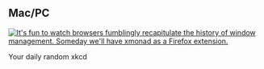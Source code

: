 ## Mac/PC
[![It's fun to watch browsers fumblingly recapitulate the history of window management. Someday we'll have xmonad as a Firefox extension.](https://imgs.xkcd.com/comics/mac_pc.png)](https://xkcd.com/934/ "It's fun to watch browsers fumblingly recapitulate the history of window management. Someday we'll have xmonad as a Firefox extension.")

Your daily random xkcd
